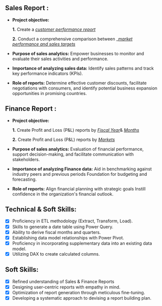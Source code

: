 ## Sales Report :


- **Project objective:** 

    **1.** Create a _[customer performance report](https://github.com/DURGAPRASAD7/Sales-Analytics/blob/main/Customer%20Performance%20Report.pdf)_ 

    **2.** Conduct a comprehensive comparison between __[market performance and sales targets](https://github.com/DURGAPRASAD7/Sales-Analytics/blob/main/Market%20Performance%20vs%20Target%20Report.pdf)_

- **Purpose of sales analytics:** Empower businesses to monitor and evaluate their sales activities and performance.

- **Importance of analyzing sales data:** Identify sales patterns and track key performance indicators (KPIs).

- **Role of reports:** Determine effective customer discounts, facilitate negotiations with consumers, and identify potential business expansion opportunities in promising countries.


## Finance Report :

- **Project objective:** 

    **1.** Create Profit and Loss (P&L) reports by _[Fiscal Year](https://github.com/DURGAPRASAD7/Sales-Analytics/blob/main/P%26L%20Statement%20by%20Fiscal%20Year.pdf)_& _[Months](https://github.com/KirandeepMarala/Excel-Sales_Analysis/blob/main/P%26L%20Statement%20by%20Months.pdf)_ 


   **2.** Create Profit and Loss (P&L) reports by _[Markets](https://github.com/DURGAPRASAD7/Sales-Analytics/blob/main/P%26L%20Statement%20by%20Markets.pdf)_

- **Purpose of sales analytics:** Evaluation of financial performance, support decision-making, and facilitate communication with stakeholders.

- **Importance of analyzing Finance data:** Aid in benchmarking against industry peers and previous periods Foundation for budgeting and forecasting.

- **Role of reports:** Align financial planning with strategic goals Instill confidence in the organization's financial outlook.


## Technical & Soft Skills:
- [x]	Proficiency in ETL methodology (Extract, Transform, Load).
- [x]	Skills to generate a date table using Power Query.
- [x]	Ability to derive fiscal months and quarters.
- [x]	Establishing data model relationships with Power Pivot.
- [x]	Proficiency in incorporating supplementary data into an existing data model.
- [x]	Utilizing DAX to create calculated columns.

## Soft Skills:
- [x]	Refined understanding of Sales & Finance Reports
- [x]	Designing user-centric reports with empathy in mind.
- [x]	Optimization of report generation through meticulous fine-tuning.
- [x]	Developing a systematic approach to devising a report building plan.
